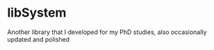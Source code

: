 # libSystem
Another library that I developed for my PhD studies, also occasionally updated and polished
